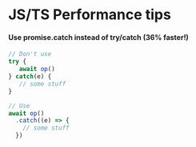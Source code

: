 # JS/TS Performance tips

#### Use promise.catch instead of try/catch (36% faster!)
```js
// Don't use
try {
   await op()
} catch(e) {
   // some stuff
}

// Use
await op()
  .catch((e) => { 
    // some stuff
  })
```
